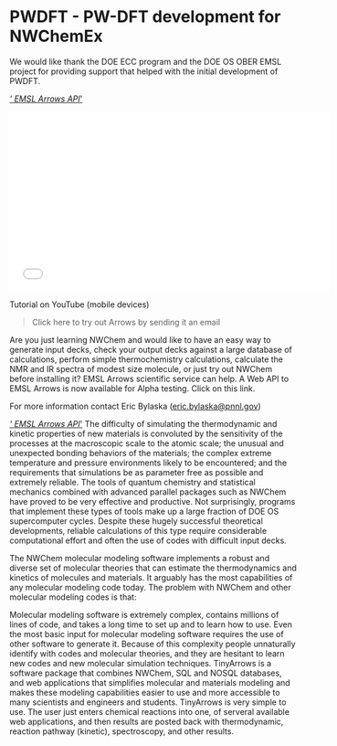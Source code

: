 # PWDFT - PW-DFT development for NWChemEx

We would like thank the DOE ECC program and the DOE OS OBER EMSL project for providing support that helped with the initial development of PWDFT.

[*' EMSL Arrows API*'](https://arrows.emsl.pnnl.gov/api)
<iframe width="560" height="315" src="//www.youtube.com/embed/6cIwx63qiQM" frameborder="0" allowfullscreen></iframe>

Tutorial on YouTube (mobile devices)

> Click here to try out Arrows by sending it an email

Are you just learning NWChem and would like to have an easy way to generate input decks, check your output decks against a large database of calculations, perform simple thermochemistry calculations, calculate the NMR and IR spectra of modest size molecule, or just try out NWChem before installing it? EMSL Arrows scientific service can help. A Web API to EMSL Arrows is now available for Alpha testing. Click on this link.

For more information contact Eric Bylaska (eric.bylaska@pnnl.gov)

[*' EMSL Arrows API*'](https://arrows.emsl.pnnl.gov/api)
The difficulty of simulating the thermodynamic and kinetic properties of new materials is convoluted by the sensitivity of the processes at the macroscopic scale to the atomic scale; the unusual and unexpected bonding behaviors of the materials; the complex extreme temperature and pressure environments likely to be encountered; and the requirements that simulations be as parameter free as possible and extremely reliable. The tools of quantum chemistry and statistical mechanics combined with advanced parallel packages such as NWChem have proved to be very effective and productive. Not surprisingly, programs that implement these types of tools make up a large fraction of DOE OS supercomputer cycles. Despite these hugely successful theoretical developments, reliable calculations of this type require considerable computational effort and often the use of codes with difficult input decks.

The NWChem molecular modeling software implements a robust and diverse set of molecular theories that can estimate the thermodynamics and kinetics of molecules and materials. It arguably has the most capabilities of any molecular modeling code today. The problem with NWChem and other molecular modeling codes is that:

Molecular modeling software is extremely complex, contains millions of lines of code, and takes a long time to set up and to learn how to use.
Even the most basic input for molecular modeling software requires the use of other software to generate it.
Because of this complexity people unnaturally identify with codes and molecular theories, and they are hesitant to learn new codes and new molecular simulation techniques.
TinyArrows is a software package that combines NWChem, SQL and NOSQL databases, and web applications that simplifies molecular and materials modeling and makes these modeling capabilities easier to use and more accessible to many scientists and engineers and students. TinyArrows is very simple to use. The user just enters chemical reactions into one, of serveral available web applications, and then results are posted back with thermodynamic, reaction pathway (kinetic), spectroscopy, and other results.

